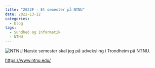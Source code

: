 ```yaml
---
title: "2023F - Et semester på NTNU"
date: 2022-13-12
categories:
  - blog
tags:
  - Sundhed og Informatik
  - NTNU
---
```

![NTNU](https://i.ntnu.no/documents/1305837853/1306916684/ntnu_hoeyde_eng.png/9130ea3c-828a-497e-b469-df0c54e16bb5?t=1578568440350 "NTNU Logo")
Næste semester skal jeg på udveksling i Trondheim på NTNU.



https://www.ntnu.edu/

